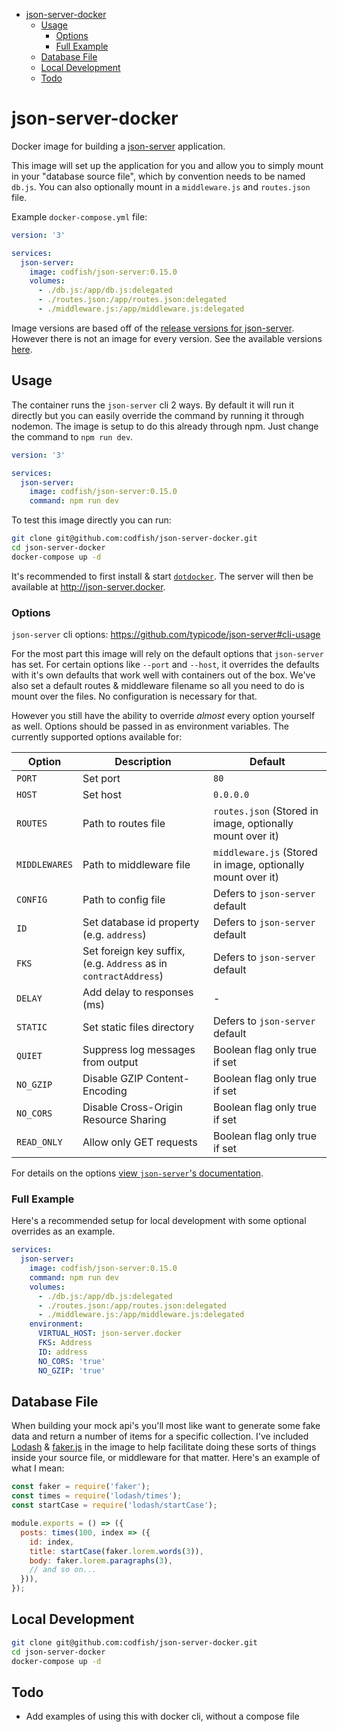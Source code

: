 <!-- START doctoc generated TOC please keep comment here to allow auto update -->
<!-- DON'T EDIT THIS SECTION, INSTEAD RE-RUN doctoc TO UPDATE -->

- [json-server-docker](#json-server-docker)
  - [Usage](#usage)
    - [Options](#options)
    - [Full Example](#full-example)
  - [Database File](#database-file)
  - [Local Development](#local-development)
  - [Todo](#todo)

<!-- END doctoc generated TOC please keep comment here to allow auto update -->

# json-server-docker

Docker image for building a [json-server](https://github.com/typicode/json-server) application.

This image will set up the application for you and allow you to simply mount in your "database
source file", which by convention needs to be named `db.js`. You can also optionally mount in a
`middleware.js` and `routes.json` file.

Example `docker-compose.yml` file:

```yml
version: '3'

services:
  json-server:
    image: codfish/json-server:0.15.0
    volumes:
      - ./db.js:/app/db.js:delegated
      - ./routes.json:/app/routes.json:delegated
      - ./middleware.js:/app/middleware.js:delegated
```

Image versions are based off of the
[release versions for json-server](https://github.com/typicode/json-server/releases). However there
is not an image for every version. See the available versions
[here](https://hub.docker.com/r/codfish/json-server).

## Usage

The container runs the `json-server` cli 2 ways. By default it will run it directly but you can
easily override the command by running it through nodemon. The image is setup to do this already
through npm. Just change the command to `npm run dev`.

```yml
version: '3'

services:
  json-server:
    image: codfish/json-server:0.15.0
    command: npm run dev
```

To test this image directly you can run:

```sh
git clone git@github.com:codfish/json-server-docker.git
cd json-server-docker
docker-compose up -d
```

It's recommended to first install & start [`dotdocker`](https://github.com/aj-may/dotdocker). The
server will then be available at <http://json-server.docker>.

### Options

`json-server` cli options: <https://github.com/typicode/json-server#cli-usage>

For the most part this image will rely on the default options that `json-server` has set. For
certain options like `--port` and `--host`, it overrides the defaults with it's own defaults that
work well with containers out of the box. We've also set a default routes & middleware filename so
all you need to do is mount over the files. No configuration is necessary for that.

However you still have the ability to override _almost_ every option yourself as well. Options
should be passed in as environment variables. The currently supported options available for:

| Option        | Description                                                      | Default                                                     |
| ------------- | ---------------------------------------------------------------- | ----------------------------------------------------------- |
| `PORT`        | Set port                                                         | `80`                                                        |
| `HOST`        | Set host                                                         | `0.0.0.0`                                                   |
| `ROUTES`      | Path to routes file                                              | `routes.json` (Stored in image, optionally mount over it)   |
| `MIDDLEWARES` | Path to middleware file                                          | `middleware.js` (Stored in image, optionally mount over it) |
| `CONFIG`      | Path to config file                                              | Defers to `json-server` default                             |
| `ID`          | Set database id property (e.g. `address`)                        | Defers to `json-server` default                             |
| `FKS`         | Set foreign key suffix, (e.g. `Address` as in `contractAddress`) | Defers to `json-server` default                             |
| `DELAY`       | Add delay to responses (ms)                                      | -                                                           |
| `STATIC`      | Set static files directory                                       | Defers to `json-server` default                             |
| `QUIET`       | Suppress log messages from output                                | Boolean flag only true if set                               |
| `NO_GZIP`     | Disable GZIP Content-Encoding                                    | Boolean flag only true if set                               |
| `NO_CORS`     | Disable Cross-Origin Resource Sharing                            | Boolean flag only true if set                               |
| `READ_ONLY`   | Allow only GET requests                                          | Boolean flag only true if set                               |

For details on the options
[view `json-server`'s documentation](https://github.com/typicode/json-server#cli-usage).

### Full Example

Here's a recommended setup for local development with some optional overrides as an example.

```yaml
services:
  json-server:
    image: codfish/json-server:0.15.0
    command: npm run dev
    volumes:
      - ./db.js:/app/db.js:delegated
      - ./routes.json:/app/routes.json:delegated
      - ./middleware.js:/app/middleware.js:delegated
    environment:
      VIRTUAL_HOST: json-server.docker
      FKS: Address
      ID: address
      NO_CORS: 'true'
      NO_GZIP: 'true'
```

## Database File

When building your mock api's you'll most like want to generate some fake data and return a number
of items for a specific collection. I've included [Lodash](https://lodash.com/) &
[faker.js](https://github.com/Marak/faker.js) in the image to help facilitate doing these sorts of
things inside your source file, or middleware for that matter. Here's an example of what I mean:

```js
const faker = require('faker');
const times = require('lodash/times');
const startCase = require('lodash/startCase');

module.exports = () => ({
  posts: times(100, index => ({
    id: index,
    title: startCase(faker.lorem.words(3)),
    body: faker.lorem.paragraphs(3),
    // and so on...
  })),
});
```

## Local Development

```sh
git clone git@github.com:codfish/json-server-docker.git
cd json-server-docker
docker-compose up -d
```

## Todo

- Add examples of using this with docker cli, without a compose file
